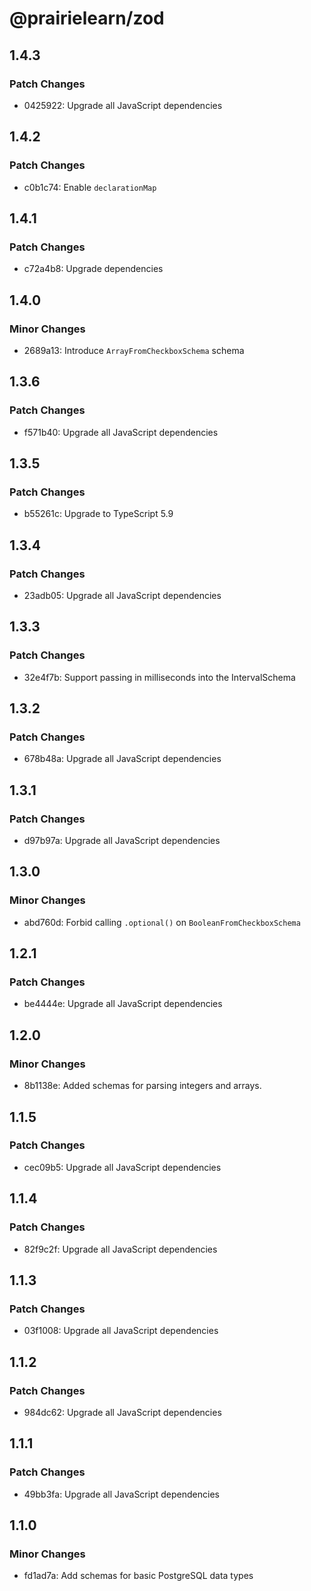 # @prairielearn/zod

## 1.4.3

### Patch Changes

- 0425922: Upgrade all JavaScript dependencies

## 1.4.2

### Patch Changes

- c0b1c74: Enable `declarationMap`

## 1.4.1

### Patch Changes

- c72a4b8: Upgrade dependencies

## 1.4.0

### Minor Changes

- 2689a13: Introduce `ArrayFromCheckboxSchema` schema

## 1.3.6

### Patch Changes

- f571b40: Upgrade all JavaScript dependencies

## 1.3.5

### Patch Changes

- b55261c: Upgrade to TypeScript 5.9

## 1.3.4

### Patch Changes

- 23adb05: Upgrade all JavaScript dependencies

## 1.3.3

### Patch Changes

- 32e4f7b: Support passing in milliseconds into the IntervalSchema

## 1.3.2

### Patch Changes

- 678b48a: Upgrade all JavaScript dependencies

## 1.3.1

### Patch Changes

- d97b97a: Upgrade all JavaScript dependencies

## 1.3.0

### Minor Changes

- abd760d: Forbid calling `.optional()` on `BooleanFromCheckboxSchema`

## 1.2.1

### Patch Changes

- be4444e: Upgrade all JavaScript dependencies

## 1.2.0

### Minor Changes

- 8b1138e: Added schemas for parsing integers and arrays.

## 1.1.5

### Patch Changes

- cec09b5: Upgrade all JavaScript dependencies

## 1.1.4

### Patch Changes

- 82f9c2f: Upgrade all JavaScript dependencies

## 1.1.3

### Patch Changes

- 03f1008: Upgrade all JavaScript dependencies

## 1.1.2

### Patch Changes

- 984dc62: Upgrade all JavaScript dependencies

## 1.1.1

### Patch Changes

- 49bb3fa: Upgrade all JavaScript dependencies

## 1.1.0

### Minor Changes

- fd1ad7a: Add schemas for basic PostgreSQL data types

